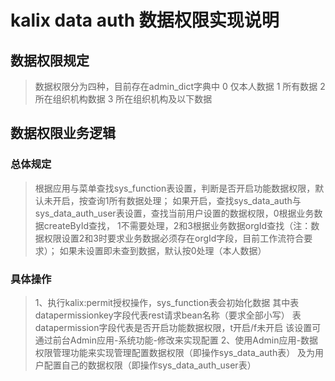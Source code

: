 # kalix data auth 数据权限实现说明

## 数据权限规定

> 数据权限分为四种，目前存在admin_dict字典中
> 0 仅本人数据
> 1 所有数据
> 2 所在组织机构数据
> 3 所在组织机构及以下数据

## 数据权限业务逻辑

### 总体规定

> 根据应用与菜单查找sys_function表设置，判断是否开启功能数据权限，默认未开启，按查询1所有数据处理；
  如果开启，查找sys_data_auth与sys_data_auth_user表设置，查找当前用户设置的数据权限，0根据业务数据createById查找，
  1不需要处理，2和3根据业务数据orgId查找（注：数据权限设置2和3时要求业务数据必须存在orgId字段，目前工作流符合要求）；
  如果未设置即未查到数据，默认按0处理（本人数据）

### 具体操作

> 1、执行kalix:permit授权操作，sys_function表会初始化数据
     其中表datapermissionkey字段代表rest请求bean名称（要求全部小写）
     表datapermission字段代表是否开启功能数据权限，t开启/f未开启
     该设置可通过前台Admin应用-系统功能-修改来实现配置
> 2、使用Admin应用-数据权限管理功能来实现管理配置数据权限（即操作sys_data_auth表）
     及为用户配置自己的数据权限（即操作sys_data_auth_user表）
